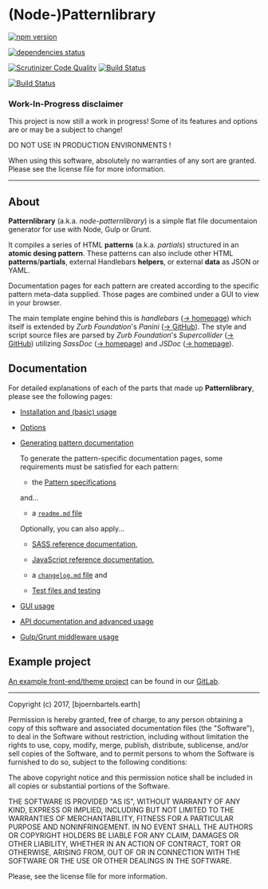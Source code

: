 # (Node-)**Patternlibrary**

[![npm version](https://badge.fury.io/js/node-patternlibrary.svg)](https://badge.fury.io/js/node-patternlibrary)

[![dependencies status](https://david-dm.org/bb-drummer/node-patternlibrary.svg)](https://david-dm.org/bb-drummer/node-patternlibrary)

[![Scrutinizer Code Quality](https://scrutinizer-ci.com/g/bb-drummer/node-patternlibrary/badges/quality-score.png?b=master)](https://scrutinizer-ci.com/g/bb-drummer/node-patternlibrary/?branch=master)
[![Build Status](https://scrutinizer-ci.com/g/bb-drummer/node-patternlibrary/badges/build.png?b=master)](https://scrutinizer-ci.com/g/bb-drummer/node-patternlibrary/build-status/master)

[![Build Status](https://travis-ci.org/bb-drummer/node-patternlibrary.svg?branch=master)](https://travis-ci.org/bb-drummer/node-patternlibrary)

### Work-In-Progress disclaimer

This project is now still a work in progress!
Some of its features and options are or may be a subject to change!

DO NOT USE IN PRODUCTION ENVIRONMENTS !

When using this software, absolutely no warranties of any sort are granted. Please see the license file for more information.

---

## About


**Patternlibrary** (a.k.a. _node-patternlibrary_) is a simple flat file documentaion generator for use with Node, Gulp or Grunt. 

It compiles a series of HTML **patterns** (a.k.a. _partials_) structured in an **atomic desing pattern**. These patterns can also include other HTML **patterns**/**partials**, external Handlebars **helpers**, or external **data** as JSON or YAML. 

Documentation pages for each pattern are created according to the specific pattern meta-data supplied. Those pages are combined under a GUI to view in your browser.

The main template engine behind this is *handlebars* ([-> homepage](http://handlebarsjs.com)) which itself is extended by *Zurb Foundation*'s *Panini* ([-> GitHub](https://github.com/zurb/panini)). The style and script source files are parsed by *Zurb Foundation*'s *Supercollider* ([-> GitHub](https://github.com/zurb/supercollider)) utilizing *SassDoc* ([-> homepage](http://sassdoc.com/)) and *JSDoc* ([-> homepage](http://usejsdoc.org)).


## Documentation


For detailed explanations of each of the parts that made up **Patternlibrary**, please see the following pages:

- [Installation and (basic) usage](https://gitlab.bjoernbartels.earth/js/patternlibrary/tree/master/docs/usage_docs.md)

- [Options](https://gitlab.bjoernbartels.earth/js/patternlibrary/tree/master/docs/options_docs.md)

- [Generating pattern documentation](https://gitlab.bjoernbartels.earth/js/patternlibrary/tree/master/docs/patternspecs_docs.md)

  To generate the pattern-specific documentation pages, some requirements must be satisfied for each pattern:

  - the [Pattern specifications](https://gitlab.bjoernbartels.earth/js/patternlibrary/tree/master/docs/patternspecs_docs.md)
  
  and...
  
  - a [`readme.md` file](https://gitlab.bjoernbartels.earth/js/patternlibrary/tree/master/docs/patternspecs_docs.md)
  
  
  Optionally, you can also apply...
  
  - [SASS reference documentation](https://gitlab.bjoernbartels.earth/js/patternlibrary/tree/master/docs/sassdoc_docs.md),
  
  - [JavaScript reference documentation](https://gitlab.bjoernbartels.earth/js/patternlibrary/tree/master/docs/jsdoc_docs.md),
  
  - a [`changelog.md` file](https://gitlab.bjoernbartels.earth/js/patternlibrary/tree/master/docs/changelog_docs.md) and
  
  - [Test files and testing](https://gitlab.bjoernbartels.earth/js/patternlibrary/tree/master/docs/testing_docs.md)
  
- [GUI usage](https://gitlab.bjoernbartels.earth/js/patternlibrary/tree/master/docs/gui_docs.md)
  
- [API documentation and advanced usage](https://gitlab.bjoernbartels.earth/js/patternlibrary/tree/master/docs/api_docs.md)
  
- [Gulp/Grunt middleware usage](https://gitlab.bjoernbartels.earth/js/patternlibrary/tree/master/docs/middleware_docs.md)



## Example project

[An example front-end/theme project](https://gitlab.bjoernbartels.earth//themes/node-patternlibrary-demo) can be found in our [GitLab](https://gitlab.bjoernbartels.earth//themes/node-patternlibrary-demo).

---

Copyright (c) 2017, [bjoernbartels.earth]

Permission is hereby granted, free of charge, to any person obtaining a copy of this software and associated documentation files (the "Software"), to deal in the Software without restriction, including without limitation the rights to use, copy, modify, merge, publish, distribute, sublicense, and/or sell copies of the Software, and to permit persons to whom the Software is furnished to do so, subject to the following conditions:

The above copyright notice and this permission notice shall be included in all copies or substantial portions of the Software.

THE SOFTWARE IS PROVIDED "AS IS", WITHOUT WARRANTY OF ANY KIND, EXPRESS OR IMPLIED, INCLUDING BUT NOT LIMITED TO THE WARRANTIES OF MERCHANTABILITY, FITNESS FOR A PARTICULAR PURPOSE AND NONINFRINGEMENT. IN NO EVENT SHALL THE AUTHORS OR COPYRIGHT HOLDERS BE LIABLE FOR ANY CLAIM, DAMAGES OR OTHER LIABILITY, WHETHER IN AN ACTION OF CONTRACT, TORT OR OTHERWISE, ARISING FROM, OUT OF OR IN CONNECTION WITH THE SOFTWARE OR THE USE OR OTHER DEALINGS IN THE SOFTWARE.

Please, see the license file for more information.

